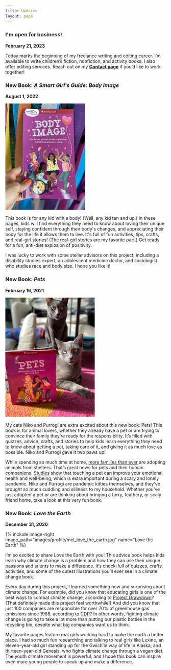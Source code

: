 ```yaml
---
title: Updates
layout: page
---
```


### I'm open for business!

**February 21, 2023**

Today marks the beginning of my freelance writing and editing career. I’m available to write children’s fiction, nonfiction, and activity books. I also offer editing services. Reach out on my **[Contact page](https://www.melhammondbooks.com/contact)** if you’d like to work together!

### New Book: _A Smart Girl's Guide: Body Image_

**August 1, 2022**

<img src="images/profile/body_image.jpg" alt="Body image" class="image-right " style="width: 250px;">


This book is for any kid with a body! (Well, any kid ten and up.) In these pages, kids will find everything they need to know about loving their unique self, staying confident through their body's changes, and appreciating their body for the life it allows them to live. It's full of fun activities, tips, crafts, and real-girl stories! (The real-girl stories are my favorite part.) Get ready for a fun, anti-diet explosion of positivity. 

I was lucky to work with some stellar advisors on this project, including a disability studies expert, an adolescent medicine doctor, and sociologist who studies race and body size. I hope you like it!

### New Book: _Pets_

**February 16, 2021**

<img src="images/profile/niko_rogi_pets.png" alt="Pets" class="image-left " style="width:280px;">

My cats Niko and Purrogi are extra excited about this new book: Pets! This book is for animal lovers, whether they already have a pet or are trying to convince their family they’re ready for the responsibility. It’s filled with quizzes, advice, crafts, and stories to help kids learn everything they need to know about getting a pet, taking care of it, and giving it as much love as possible. Niko and Purrogi gave it two paws up!

While spending so much time at home, [more families than ever](https://www.usatoday.com/story/money/2020/09/02/dog-adoption-covid-19-creates-a-thriving-business-for-dogs/5680569002/) are adopting animals from shelters. That’s great news for pets and their human companions. [Studies](https://www.npr.org/2020/11/11/933754536/pet-adoptions-bring-some-joy-during-coronavirus-pandemic) show that touching a pet can improve your emotional health and well-being, which is extra important during a scary and lonely pandemic. Niko and Purrogi are pandemic kitties themselves, and they’ve brought so much cuddling and silliness to my household. Whether you’ve just adopted a pet or are thinking about bringing a furry, feathery, or scaly friend home, take a look at this very fun book. 


### New Book: _Love the Earth_

**December 31, 2020**

{% include image-right image_path="images/profile/mel_love_the_earth.jpg" name="Love the Earth" %}

I’m so excited to share Love the Earth with you! This advice book helps kids learn why climate change is a problem and how they can use their unique passions and talents to make a difference. It’s chock-full of quizzes, crafts, activities, and some of the cutest illustrations you’ll ever see in a climate change book.

Every day during this project, I learned something new and surprising about climate change. For example, did you know that educating girls is one of the best ways to combat climate change, according to [Project Drawdown](https://drawdown.org/solutions/health-and-education)? (That definitely made this project feel worthwhile!) And did you know that just 100 companies are responsible for over 70% of greenhouse gas emissions since 1988, according to [CDP](https://www.cdp.net/en/articles/media/new-report-shows-just-100-companies-are-source-of-over-70-of-emissions)? In other words, fighting climate change is going to take a lot more than putting our plastic bottles in the recycling bin, despite what big companies want us to think.

My favorite pages feature real girls working hard to make the earth a better place. I had so much fun researching and talking to real girls like Lexine, an eleven-year-old girl standing up for the Gwich’in way of life in Alaska, and thirteen-year-old Genesis, who fights climate change through a vegan diet. The youth climate movement is powerful, and I hope this book can inspire even more young people to speak up and make a difference. 